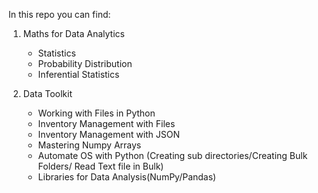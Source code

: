 In this repo you can find:
1. Maths for Data Analytics
   - Statistics
   - Probability Distribution
   - Inferential Statistics

2. Data Toolkit
   - Working with Files in Python
   - Inventory Management with Files
   - Inventory Management with JSON
   - Mastering Numpy Arrays
   - Automate OS with Python (Creating sub directories/Creating Bulk Folders/ Read Text file in Bulk)
   - Libraries for Data Analysis(NumPy/Pandas)
